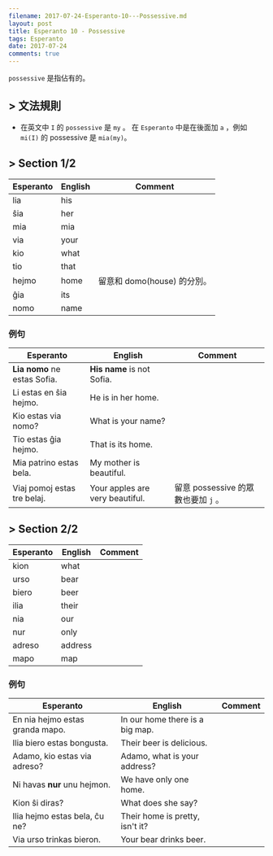 ```yaml
---
filename: 2017-07-24-Esperanto-10---Possessive.md
layout: post
title: Esperanto 10 - Possessive
tags: Esperanto
date: 2017-07-24
comments: true
---
```


`possessive` 是指佔有的。

## > 文法規則

* 在英文中 `I` 的 `possessive` 是 `my` 。 在 `Esperanto` 中是在後面加 `a` ，例如 `mi(I)` 的 possessive 是 `mia(my)`。

## > Section 1/2

|Esperanto|English|Comment|
|---|---|---|
|lia|his||
|ŝia|her||
|mia|mia||
|via|your||
|kio|what||
|tio|that||
|hejmo|home|留意和 domo(house) 的分別。|
|ĝia|its||
|nomo|name||

### 例句

|Esperanto|English|Comment|
|---|---|---|
|**Lia nomo** ne estas Sofia.|**His name** is not Sofia.||
|Li estas en ŝia hejmo.|He is in her home.||
|Kio estas via nomo?|What is your name?||
|Tio estas ĝia hejmo.|That is its home.||
|Mia patrino estas bela.|My mother is beautiful.||
|Viaj pomoj estas tre belaj.|Your apples are very beautiful.|留意 possessive 的眾數也要加 `j` 。|

## > Section 2/2

|Esperanto|English|Comment|
|---|---|---|
|kion|what||
|urso|bear||
|biero|beer||
|ilia|their||
|nia|our||
|nur|only||
|adreso|address||
|mapo|map||

### 例句

|Esperanto|English|Comment|
|---|---|---|
|En nia hejmo estas granda mapo.|In our home there is a big map.||
|Ilia biero estas bongusta.|Their beer is delicious.||
|Adamo, kio estas via adreso?|Adamo, what is your address?||
|Ni havas **nur** unu hejmon.|We have only one home.||
|Kion ŝi diras?|What does she say?||
|Ilia hejmo estas bela, ĉu ne?|Their home is pretty, isn't it?||
|Via urso trinkas bieron.|Your bear drinks beer.||
